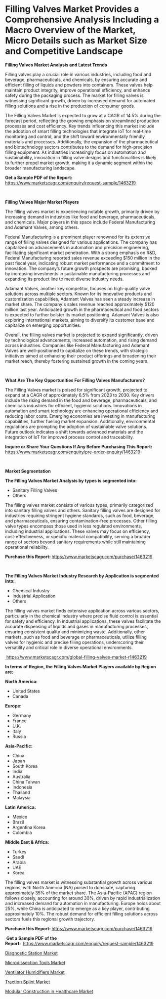 <p><h1>Filling Valves Market Provides a Comprehensive Analysis Including a Macro Overview of the Market, Micro Details such as Market Size and Competitive Landscape</h1></p><p><strong>Filling Valves Market Analysis and Latest Trends</strong></p>
<p><p>Filling valves play a crucial role in various industries, including food and beverage, pharmaceuticals, and chemicals, by ensuring accurate and efficient filling of liquids and powders into containers. These valves help maintain product integrity, improve operational efficiency, and enhance safety during the packaging process. The market for filling valves is witnessing significant growth, driven by increased demand for automated filling solutions and a rise in the production of consumer goods.</p><p>The Filling Valves Market is expected to grow at a CAGR of 14.5% during the forecast period, reflecting the growing emphasis on streamlined production processes and cost efficiency. Key trends influencing this market include the adoption of smart filling technologies that integrate IoT for real-time monitoring and control, and the shift toward environmentally friendly materials and processes. Additionally, the expansion of the pharmaceutical and biotechnology sectors contributes to the demand for high-precision filling equipment. As industries increasingly focus on automation and sustainability, innovation in filling valve designs and functionalities is likely to further propel market growth, making it a dynamic segment within the broader manufacturing landscape.</p></p>
<p><strong>Get a Sample PDF of the Report:&nbsp;</strong> <a href="https://www.marketscagr.com/enquiry/request-sample/1463219?utm_campaign=2517&utm_medium=2&utm_source=Github&utm_content=ia&utm_term=09042025&utm_id=filling-valves">https://www.marketscagr.com/enquiry/request-sample/1463219</a></p>
<p>&nbsp;</p>
<p><strong>Filling Valves Major Market Players</strong></p>
<p><p>The filling valves market is experiencing notable growth, primarily driven by increasing demand in industries like food and beverage, pharmaceuticals, and chemicals. Major players in this space include Federal Manufacturing and Adamant Valves, among others.</p><p>Federal Manufacturing is a prominent player renowned for its extensive range of filling valves designed for various applications. The company has capitalized on advancements in automation and precision engineering, facilitating significant market penetration. With a strong emphasis on R&D, Federal Manufacturing reported sales revenue exceeding $150 million in the past fiscal year, indicating robust market performance and a commitment to innovation. The company’s future growth prospects are promising, backed by increasing investments in sustainable manufacturing processes and expanding its product line to meet diverse industry needs.</p><p>Adamant Valves, another key competitor, focuses on high-quality valve solutions across multiple sectors. Known for its innovative products and customization capabilities, Adamant Valves has seen a steady increase in market share. The company's sales revenue reached approximately $120 million last year. Anticipated growth in the pharmaceutical and food sectors is expected to further bolster its market positioning. Adamant Valves is also exploring international markets, aiming to diversify its customer base and capitalize on emerging opportunities.</p><p>Overall, the filling valves market is projected to expand significantly, driven by technological advancements, increased automation, and rising demand across industries. Companies like Federal Manufacturing and Adamant Valves are well-positioned to capitalize on these trends, with strategic initiatives aimed at enhancing their product offerings and broadening their market reach, thereby fostering sustained growth in the coming years.</p></p>
<p>&nbsp;</p>
<p><strong>What Are The Key Opportunities For Filling Valves Manufacturers?</strong></p>
<p><p>The Filling Valves market is poised for significant growth, projected to expand at a CAGR of approximately 6.5% from 2023 to 2030. Key drivers include the rising demand in the food and beverage, pharmaceuticals, and chemicals industries for efficient, hygienic solutions. Innovations in automation and smart technology are enhancing operational efficiency and reducing labor costs. Emerging economies are investing in manufacturing capabilities, further fueling market expansion. Additionally, environmental regulations are prompting the adoption of sustainable valve solutions. Future outlook indicates a shift towards advanced materials and the integration of IoT for improved process control and traceability.</p></p>
<p><strong>Inquire or Share Your Questions If Any Before Purchasing This Report:</strong> <a href="https://www.marketscagr.com/enquiry/pre-order-enquiry/1463219?utm_campaign=2517&utm_medium=2&utm_source=Github&utm_content=ia&utm_term=09042025&utm_id=filling-valves">https://www.marketscagr.com/enquiry/pre-order-enquiry/1463219</a></p>
<p>&nbsp;</p>
<p><strong>Market Segmentation</strong></p>
<p><strong>The Filling Valves Market Analysis by types is segmented into:</strong></p>
<p><ul><li>Sanitary Filling Valves</li><li>Others</li></ul></p>
<p><p>The filling valves market consists of various types, primarily categorized into sanitary filling valves and others. Sanitary filling valves are designed for industries requiring stringent hygiene standards, such as food, beverage, and pharmaceuticals, ensuring contamination-free processes. Other filling valve types encompass those used in less regulated environments, including industrial applications. These valves may focus on efficiency, cost-effectiveness, or specific material compatibility, serving a broader range of sectors beyond sanitary requirements while still maintaining operational reliability.</p></p>
<p><strong>Purchase this Report:&nbsp;</strong><a href="https://www.marketscagr.com/purchase/1463219?utm_campaign=2517&utm_medium=2&utm_source=Github&utm_content=ia&utm_term=09042025&utm_id=filling-valves">https://www.marketscagr.com/purchase/1463219</a></p>
<p>&nbsp;</p>
<p><strong>The Filling Valves Market Industry Research by Application is segmented into:</strong></p>
<p><ul><li>Chemical Industry</li><li>Industrial Application</li><li>Others</li></ul></p>
<p><p>The filling valves market finds extensive application across various sectors, particularly in the chemical industry where precise fluid control is essential for safety and efficiency. In industrial applications, these valves facilitate the accurate dispensing of liquids and gases in manufacturing processes, ensuring consistent quality and minimizing waste. Additionally, other markets, such as food and beverage or pharmaceuticals, utilize filling valves for hygienic and precise filling operations, underscoring their versatility and critical role in diverse operational environments.</p></p>
<p><a href="https://www.marketscagr.com/global-filling-valves-market-r1463219?utm_campaign=2517&utm_medium=2&utm_source=Github&utm_content=ia&utm_term=09042025&utm_id=filling-valves">&nbsp;https://www.marketscagr.com/global-filling-valves-market-r1463219</a></p>
<p><strong>In terms of Region, the Filling Valves Market Players available by Region are:</strong></p>
<p>
    <p> <strong> North America: </strong>
        <ul>
            <li>United States</li>
            <li>Canada</li>
        </ul>
        </p> 
    <p> <strong> Europe: </strong>
        <ul>
            <li>Germany</li>
            <li>France</li>
            <li>U.K.</li>
            <li>Italy</li>
            <li>Russia</li>
        </ul>
        </p> 
    <p> <strong> Asia-Pacific: </strong>
        <ul>
            <li>China</li>
            <li>Japan</li>
            <li>South Korea</li>
            <li>India</li>
            <li>Australia</li>
            <li>China Taiwan</li>
            <li>Indonesia</li>
            <li>Thailand</li>
            <li>Malaysia</li>
        </ul>
        </p> 
    <p> <strong> Latin America: </strong>
        <ul>
            <li>Mexico</li>
            <li>Brazil</li>
            <li>Argentina Korea</li>
            <li>Colombia</li>
        </ul>
        </p> 
    <p> <strong> Middle East & Africa: </strong>
        <ul>
            <li>Turkey</li>
            <li>Saudi</li>
            <li>Arabia</li>
            <li>UAE</li>
            <li>Korea</li>
        </ul>
    </p>
    </p>
<p><p>The filling valves market is witnessing substantial growth across various regions, with North America (NA) poised to dominate, capturing approximately 35% of the market share. The Asia-Pacific (APAC) region follows closely, accounting for around 30%, driven by rapid industrialization and increased demand for automation in manufacturing. Europe holds about 25%, while China is anticipated to emerge as a key player, contributing approximately 10%. The robust demand for efficient filling solutions across sectors fuels this regional growth trajectory.</p></p>
<p><strong>Purchase this Report: </strong><a href="https://www.marketscagr.com/purchase/1463219?utm_campaign=2517&utm_medium=2&utm_source=Github&utm_content=ia&utm_term=09042025&utm_id=filling-valves">https://www.marketscagr.com/purchase/1463219</a></p>
<p>&nbsp;<strong>Get a Sample PDF of the Report:&nbsp;&nbsp;</strong><a href="https://www.marketscagr.com/enquiry/request-sample/1463219?utm_campaign=2517&utm_medium=2&utm_source=Github&utm_content=ia&utm_term=09042025&utm_id=filling-valves">https://www.marketscagr.com/enquiry/request-sample/1463219</a></p>
<p><strong></strong></p>
<p><p><a href="https://www.linkedin.com/pulse/navigating-diagnostic-station-market-size-using-111-dnh3f?utm_campaign=2517&utm_medium=2&utm_source=Github&utm_content=ia&utm_term=09042025&utm_id=filling-valves">Diagnostic Station Market</a></p><p><a href="https://www.linkedin.com/pulse/microdissection-tools-market-dynamics-projections-2025-2032-a1vre?utm_campaign=2517&utm_medium=2&utm_source=Github&utm_content=ia&utm_term=09042025&utm_id=filling-valves">Microdissection Tools Market</a></p><p><a href="https://www.linkedin.com/pulse/ventilator-humidifiers-revenue-growth-report-2025-2032-datastock-edhhe?utm_campaign=2517&utm_medium=2&utm_source=Github&utm_content=ia&utm_term=09042025&utm_id=filling-valves">Ventilator Humidifiers Market</a></p><p><a href="https://www.linkedin.com/pulse/detailed-traction-splint-market-study-78-cagr-growth-vgwof?utm_campaign=2517&utm_medium=2&utm_source=Github&utm_content=ia&utm_term=09042025&utm_id=filling-valves">Traction Splint Market</a></p><p><a href="https://www.linkedin.com/pulse/modular-construction-healthcare-market-size-industry-outlook-ihrne?utm_campaign=2517&utm_medium=2&utm_source=Github&utm_content=ia&utm_term=09042025&utm_id=filling-valves">Modular Construction in Healthcare Market</a></p></p>